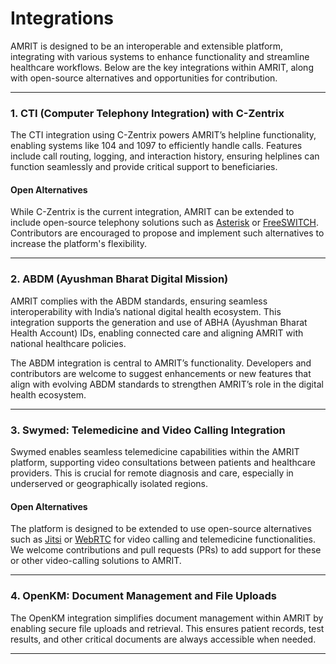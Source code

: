 # Integrations

AMRIT is designed to be an interoperable and extensible platform, integrating with various systems to enhance functionality and streamline healthcare workflows. Below are the key integrations within AMRIT, along with open-source alternatives and opportunities for contribution.

***

### **1. CTI (Computer Telephony Integration) with C-Zentrix**

The CTI integration using C-Zentrix powers AMRIT’s helpline functionality, enabling systems like 104 and 1097 to efficiently handle calls. Features include call routing, logging, and interaction history, ensuring helplines can function seamlessly and provide critical support to beneficiaries.

#### **Open Alternatives**

While C-Zentrix is the current integration, AMRIT can be extended to include open-source telephony solutions such as [Asterisk](https://www.asterisk.org/) or [FreeSWITCH](https://freeswitch.com/). Contributors are encouraged to propose and implement such alternatives to increase the platform's flexibility.

***

### **2. ABDM (Ayushman Bharat Digital Mission)**

AMRIT complies with the ABDM standards, ensuring seamless interoperability with India’s national digital health ecosystem. This integration supports the generation and use of ABHA (Ayushman Bharat Health Account) IDs, enabling connected care and aligning AMRIT with national healthcare policies.

The ABDM integration is central to AMRIT’s functionality. Developers and contributors are welcome to suggest enhancements or new features that align with evolving ABDM standards to strengthen AMRIT’s role in the digital health ecosystem.

***

### **3. Swymed: Telemedicine and Video Calling Integration**

Swymed enables seamless telemedicine capabilities within the AMRIT platform, supporting video consultations between patients and healthcare providers. This is crucial for remote diagnosis and care, especially in underserved or geographically isolated regions.

#### **Open Alternatives**

The platform is designed to be extended to use open-source alternatives such as [Jitsi](https://jitsi.org/) or [WebRTC](https://webrtc.org/) for video calling and telemedicine functionalities. We welcome contributions and pull requests (PRs) to add support for these or other video-calling solutions to AMRIT.

***

### **4. OpenKM: Document Management and File Uploads**

The OpenKM integration simplifies document management within AMRIT by enabling secure file uploads and retrieval. This ensures patient records, test results, and other critical documents are always accessible when needed.

***
